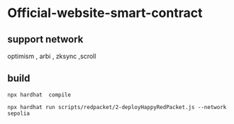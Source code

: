 # Official-website-smart-contract

## support network
optimism , arbi , zksync ,scroll 


## build 
```
npx hardhat  compile

npx hardhat run scripts/redpacket/2-deployHappyRedPacket.js --network sepolia

```